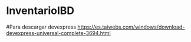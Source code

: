 # InventarioIBD

#Para descargar devexpress https://es.taiwebs.com/windows/download-devexpress-universal-complete-3694.html
